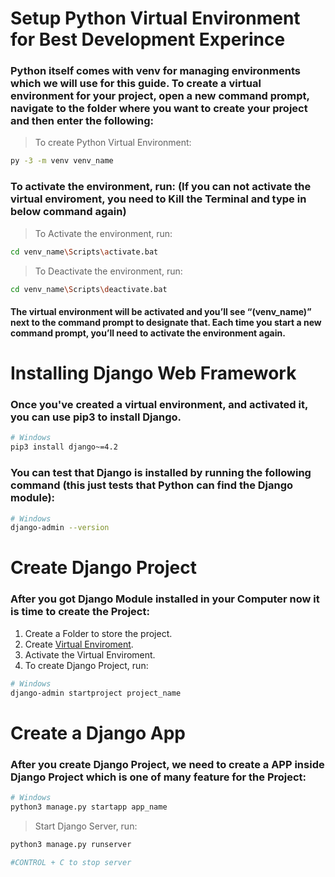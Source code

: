 # Setup Python Virtual Environment for Best Development Experince

### Python itself comes with venv for managing environments which we will use for this guide. To create a virtual environment for your project, open a new command prompt, navigate to the folder where you want to create your project and then enter the following:

> To create Python Virtual Environment:
```bash
py -3 -m venv venv_name
```

### To activate the environment, run: (If you can not activate the virtual enviroment, you need to Kill the Terminal and type in below command again)

> To Activate the environment, run:
```bash
cd venv_name\Scripts\activate.bat
```

> To Deactivate the environment, run:
```bash
cd venv_name\Scripts\deactivate.bat
```

#### The virtual environment will be activated and you’ll see “(venv_name)” next to the command prompt to designate that. Each time you start a new command prompt, you’ll need to activate the environment again.

# Installing Django Web Framework

### Once you've created a virtual environment, and activated it, you can use pip3 to install Django.

```bash
# Windows
pip3 install django~=4.2
```

### You can test that Django is installed by running the following command (this just tests that Python can find the Django module):

```bash
# Windows
django-admin --version
```

# Create Django Project
### After you got Django Module installed in your Computer now it is time to create the Project:
1. Create a Folder to store the project.
2. Create [Virtual Enviroment](https://github.com/SosSokleng99/Github-Cheatsheet/blob/main/setup_dajngo.md#setup-python-virtual-environment-for-best-development-experince).
3. Activate the Virtual Enviroment.
4. To create Django Project, run:
```bash
# Windows
django-admin startproject project_name
```

# Create a Django App

### After you create Django Project, we need to create a APP inside Django Project which is one of many feature for the Project:
```bash
# Windows
python3 manage.py startapp app_name
```

> Start Django Server, run:
```bash
python3 manage.py runserver

#CONTROL + C to stop server
```
